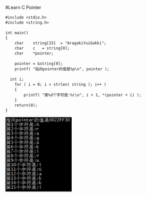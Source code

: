 #Learn C Pointer

```
#include <stdio.h>
#include <string.h>

int main()
{
	char	string[15]	= "AragakiYuiGakki";
	char	c	= string[0];
	char	*pointer;

	pointer = &string[0];
	printf( "指向pointer的值是%p\n", pointer );

  int i;
	for ( i = 0; i < strlen( string ); i++ )
	{
		printf( "第%d个字符是:%c\n", i + 1, *(pointer + i) );
	}
	return(0);
}
```
  
![打印结果:](https://github.com/OtakuWeiZhao/LearnCplus/blob/master/learnPointer/picture/lcp1.PNG)

